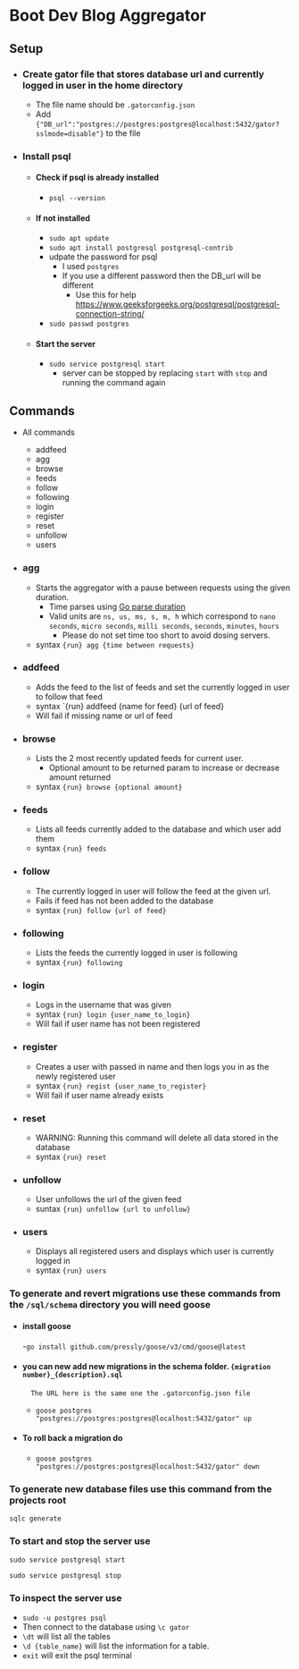 
# Boot Dev Blog Aggregator
## Setup
- ### Create gator file that stores database url and currently logged in user in the home directory
    - The file name should be `.gatorconfig.json`
    - Add `{"DB_url":"postgres://postgres:postgres@localhost:5432/gator?sslmode=disable"}` to the file
- ### Install psql
    - #### Check if psql is already installed
        - `psql --version`
    - #### If not installed
        - `sudo apt update`
        - `sudo apt install postgresql postgresql-contrib`
        - udpate the password for psql
            - I used `postgres`
            - If you use a different password then the DB_url will be different
                - Use this for help https://www.geeksforgeeks.org/postgresql/postgresql-connection-string/
        - `sudo passwd postgres`
    - #### Start the server
        - `sudo service postgresql start`
            - server can be stopped by replacing `start` with `stop` and running the command again
## Commands
- All commands
    - addfeed
    - agg
    - browse
    - feeds
    - follow
    - following
    - login
    - register
    - reset
    - unfollow
    - users


- ### agg
    - Starts the aggregator with a pause between requests using the given duration.
        - Time parses using [Go parse duration](https://pkg.go.dev/time#ParseDuration)
        - Valid units are `ns, us, ms, s, m, h` which correspond to `nano seconds`, `micro seconds`, `milli seconds`, `seconds`, `minutes`, `hours`
            - Please do not set time too short to avoid dosing servers.
    - syntax `{run} agg {time between requests}`
- ### addfeed
    - Adds the feed to the list of feeds and set the currently logged in user to follow that feed
    - syntax `{run} addfeed {name for feed} {url of feed}
    - Will fail if missing name or url of feed
- ### browse
    - Lists the 2 most recently updated feeds for current user. 
        - Optional amount to be returned param to increase or decrease amount returned
    - syntax `{run} browse {optional amount}`
- ### feeds
    - Lists all feeds currently added to the database and which user add them
    - syntax `{run} feeds`
- ### follow
    - The currently logged in user will follow the feed at the given url.
    - Fails if feed has not been added to the database
    - syntax `{run} follow {url of feed}`
- ### following
    - Lists the feeds the currently logged in user is following
    - syntax `{run} following`
- ### login
    - Logs in the username that was given
    - syntax `{run} login {user_name_to_login}`
    - Will fail if user name has not been registered
- ### register
    - Creates a user with passed in name and then logs you in as the newly registered user
    - syntax `{run} regist {user_name_to_register}`
    - Will fail if user name already exists
- ### reset
    - WARNING: Running this command will delete all data stored in the database
    - syntax `{run} reset`
- ### unfollow
    - User unfollows the url of the given feed
    - suntax `{run} unfollow {url to unfollow}`
- ### users
    - Displays all registered users and displays which user is currently logged in
    - syntax `{run} users`

### To generate and revert migrations use these commands from the `/sql/schema` directory you will need goose
- #### install goose
    -`go install github.com/pressly/goose/v3/cmd/goose@latest`
- #### you can new add new migrations in the schema folder. `{migration number}_{description}.sql`
        The URL here is the same one the .gatorconfig.json file
    - `goose postgres "postgres://postgres:postgres@localhost:5432/gator" up`
- #### To roll back a migration do
    - `goose postgres "postgres://postgres:postgres@localhost:5432/gator" down`

### To generate new database files use this command from the projects root
`sqlc generate`

### To start and stop the server use
`sudo service postgresql start`

`sudo service postgresql stop`

### To inspect the server use
- `sudo -u postgres psql`
- Then connect to the database using `\c gator`
- `\dt` will list all the tables
- `\d {table_name}` will list the information for a table.
- `exit` will exit the psql terminal
